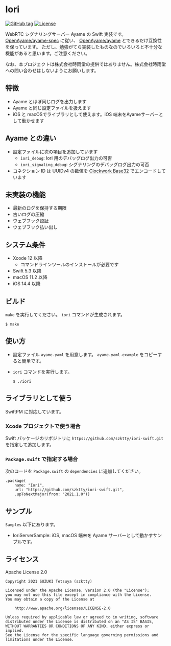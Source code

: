 # Iori

[![GitHub tag](https://img.shields.io/github/tag/szktty/iori-swift.svg)](https://github.com/szktty/iori-swift)
[![License](https://img.shields.io/badge/License-Apache%202.0-blue.svg)](https://opensource.org/licenses/Apache-2.0)

WebRTC シグナリングサーバー Ayame の Swift 実装です。 [OpenAyame/ayame-spec](https://github.com/OpenAyame/ayame-spec) に従い、 [OpenAyame/ayame](https://github.com/OpenAyame/ayame) とできるだけ互換性を保っています。
ただし、勉強がてら実装したものなのでいろいろと不十分な機能があると思います。ご注意ください。

なお、本プロジェクトは株式会社時雨堂の提供ではありません。株式会社時雨堂への問い合わせはしないようにお願いします。

## 特徴

- Ayame とほぼ同じログを出力します
- Ayame と同じ設定ファイルを扱えます
- iOS と macOSでライブラリとして使えます。iOS 端末をAyameサーバーとして動かせます

## Ayame との違い

- 設定ファイルに次の項目を追加しています
  - `iori_debug`: Iori 用のデバッグログ出力の可否
  - `iori_signaling_debug`: シグナリングのデバッグログ出力の可否
- コネクション ID は UUIDv4 の数値を [Clockwork Base32](https://github.com/szktty/swift-clockwork-base32) でエンコードしています

## 未実装の機能

- 最新のログを保持する期限
- 古いログの圧縮
- ウェブフック認証
- ウェブフック払い出し

## システム条件

- Xcode 12 以降
  - コマンドラインツールのインストールが必要です
- Swift 5.3 以降
- macOS 11.2 以降
- iOS 14.4 以降

## ビルド

`make` を実行してください。 `iori` コマンドが生成されます。

```
$ make
```

## 使い方

- 設定ファイル `ayame.yaml` を用意します。 `ayame.yaml.example` をコピーすると簡単です。
- `iori` コマンドを実行します。

  ```
  $ ./iori
  ```

## ライブラリとして使う

SwiftPM に対応しています。

### Xcode プロジェクトで使う場合

Swift パッケージのリポジトリに `https://github.com/szktty/iori-swift.git` を指定して追加します。

### `Package.swift` で指定する場合

次のコードを `Package.swift` の `dependencies` に追加してください。

```
.package(
    name: "Iori",
    url: "https://github.com/szktty/iori-swift.git",
    .upToNextMajor(from: "2021.1.0"))
```

## サンプル

`Samples` 以下にあります。

- IoriServerSample: iOS, macOS 端末を Ayame サーバーとして動かすサンプルです。

## ライセンス

Apache License 2.0

```
Copyright 2021 SUZUKI Tetsuya (szktty)

Licensed under the Apache License, Version 2.0 (the "License");
you may not use this file except in compliance with the License.
You may obtain a copy of the License at

    http://www.apache.org/licenses/LICENSE-2.0

Unless required by applicable law or agreed to in writing, software
distributed under the License is distributed on an "AS IS" BASIS,
WITHOUT WARRANTIES OR CONDITIONS OF ANY KIND, either express or implied.
See the License for the specific language governing permissions and
limitations under the License.
```
